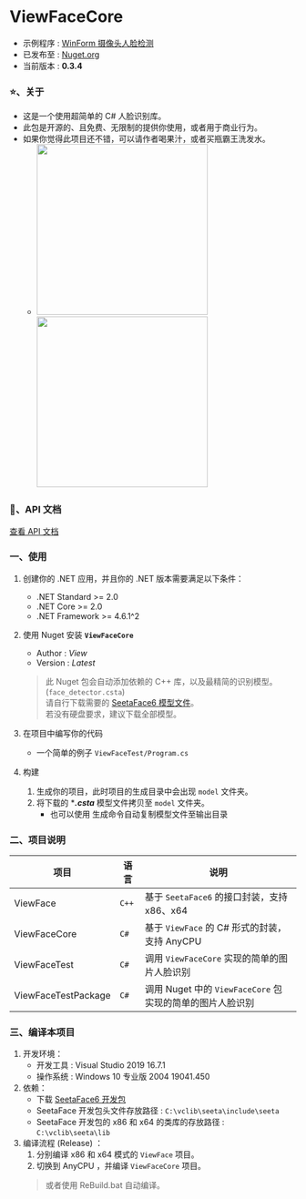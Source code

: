 # ViewFaceCore
- 示例程序 : [WinForm 摄像头人脸检测](https://github.com/View12138/ViewFaceCoreDemo)
- 已发布至 : [Nuget.org](https://www.nuget.org/packages/ViewFaceCore/)
- 当前版本 : **0.3.4**

### ⭐、关于
  - 这是一个使用超简单的 C# 人脸识别库。
  - 此包是开源的、且免费、无限制的提供你使用，或者用于商业行为。
  - 如果你觉得此项目还不错，可以请作者喝果汁，或者买瓶霸王洗发水。
     - <img src="https://i.loli.net/2020/09/11/N5ifZezGTPxCVBc.jpg" height="300px"/> <img src="https://i.loli.net/2020/09/11/P4CAegTjbvG3tr7.png" height="300px"/>

### 📘、API 文档
[查看 API 文档](https://github.com/View12138/ViewFaceCore/blob/master/README_API.md)

### 一、使用

1. 创建你的 .NET 应用，并且你的 .NET 版本需要满足以下条件：
   - .NET Standard >= 2.0
   - .NET Core >= 2.0
   - .NET Framework >= 4.6.1^2

2. 使用 Nuget 安装 **`ViewFaceCore`**
   - Author : *View*
   - Version : *Latest*
   > 此 Nuget 包会自动添加依赖的 C++ 库，以及最精简的识别模型。(`face_detector.csta`)  
   > 请自行下载需要的 [SeetaFace6 模型文件](https://github.com/seetafaceengine/SeetaFace6#%E7%99%BE%E5%BA%A6%E7%BD%91%E7%9B%98)。  
   > 若没有硬盘要求，建议下载全部模型。

3. 在项目中编写你的代码
   - 一个简单的例子 `ViewFaceTest/Program.cs`

4. 构建  
   1. 生成你的项目，此时项目的生成目录中会出现 `model` 文件夹。
   2. 将下载的 ****.csta*** 模型文件拷贝至 `model` 文件夹。  
      - 也可以使用 生成命令自动复制模型文件至输出目录

### 二、项目说明

| 项目 | 语言 | 说明 |
| - | - | - |
| ViewFace | `C++` | 基于 `SeetaFace6` 的接口封装，支持 x86、x64 |
| ViewFaceCore | `C#` | 基于 `ViewFace` 的 C# 形式的封装，支持 AnyCPU |
| ViewFaceTest | `C#` | 调用 `ViewFaceCore` 实现的简单的图片人脸识别 |
| ViewFaceTestPackage | `C#` | 调用 Nuget 中的 `ViewFaceCore` 包 实现的简单的图片人脸识别 |

### 三、编译本项目
1. 开发环境：  
   - 开发工具 : Visual Studio 2019 16.7.1
   - 操作系统 : Windows 10 专业版 2004 19041.450
2. 依赖：
   - 下载 [SeetaFace6 开发包](https://github.com/seetafaceengine/SeetaFace6#%E7%99%BE%E5%BA%A6%E7%BD%91%E7%9B%98)
   - SeetaFace 开发包头文件存放路径 : `C:\vclib\seeta\include\seeta`
   - SeetaFace 开发包的 x86 和 x64 的类库的存放路径 : `C:\vclib\seeta\lib`
3. 编译流程 (Release) ：
   1. 分别编译 x86 和 x64 模式的 `ViewFace` 项目。
   2. 切换到 AnyCPU ，并编译 `ViewFaceCore` 项目。
   > 或者使用 ReBuild.bat 自动编译。
